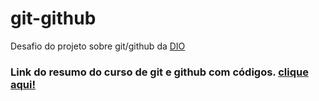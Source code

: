 # git-github
Desafio do projeto sobre git/github da [DIO](https://www.dio.me/)
### Link do resumo do curso de git e github com códigos. [clique aqui!](./Terminal&Git&Github.md)
